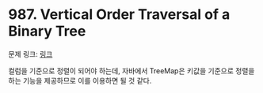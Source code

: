 # 987. Vertical Order Traversal of a Binary Tree

문제 링크: [링크](https://leetcode.com/problems/vertical-order-traversal-of-a-binary-tree/)

컬럼을 기준으로 정렬이 되어야 하는데, 자바에서 TreeMap은 키값을 기준으로 정렬을 하는 기능을 제공하므로 이를 이용하면 될 것 같다.